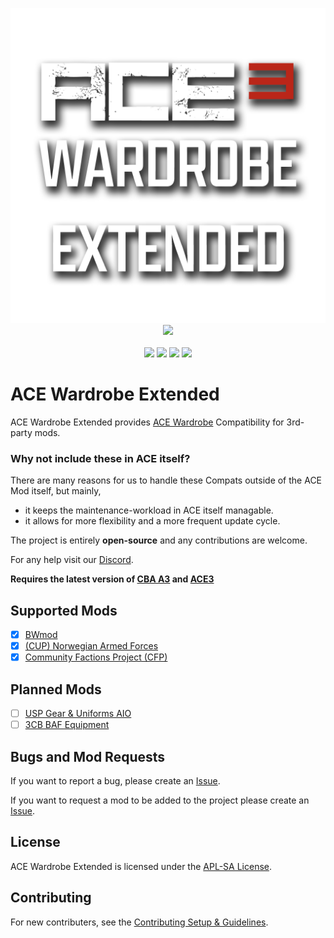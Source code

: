 <p align="center">
    <a href="https://steamcommunity.com/sharedfiles/filedetails/?id=3595979374"><img src="https://github.com/CVO-Org/ace-wardrobe-extended/blob/main/extras/assets/logo-no-bg.png" width="512"></a>
    </br>
    <a href="https://steamcommunity.com/sharedfiles/filedetails/?id=3595979374"><img src="https://img.shields.io/steam/subscriptions/3595979374?style=for-the-badge&logo=steam&label=Steam%20Workshop&color=%23690000"></a>
    </br>
    </br>
    <a href="https://github.com/CVO-Org/ace-wardrobe-extended/blob/main/LICENSE">               <img src="https://img.shields.io/badge/License-APLSA-red?style=flat-square"></a>
    <a href="https://github.com/CVO-Org/ace-wardrobe-extended/issues">                          <img src="https://img.shields.io/github/issues-raw/OverlordZorn/ace-wardrobe-extended.svg?style=flat-square&label=Issues"></a>
    <a href="https://github.com/CVO-Org/ace-wardrobe-extended/actions/workflows/validate_hemtt.yml">     <img src="https://img.shields.io/github/actions/workflow/status/OverlordZorn/ace-wardrobe-extended/validate_hemtt.yml?style=flat-square&label=HEMTT"></a>
    <a href="https://github.com/CVO-Org/ace-wardrobe-extended/actions/workflows/validate_config.yml">  <img src="https://img.shields.io/github/actions/workflow/status/OverlordZorn/ace-wardrobe-extended/validate_config.yml?style=flat-square&label=Validate"></a>
</p>

# ACE Wardrobe Extended

ACE Wardrobe Extended provides [ACE Wardrobe](https://ace3.acemod.org/wiki/framework/wardrobe-framework) Compatibility for 3rd-party mods.

### Why not include these in ACE itself?
There are many reasons for us to handle these Compats outside of the ACE Mod itself, but mainly,
- it keeps the maintenance-workload in ACE itself managable.
- it allows for more flexibility and a more frequent update cycle.

The project is entirely **open-source** and any contributions are welcome.

For any help visit our [Discord](https://discord.gg/cQ7dSwRcVd).

**Requires the latest version of [CBA A3](https://github.com/CBATeam/CBA_A3/releases/latest) and [ACE3](https://github.com/acemod/ACE3/releases/latest)**

## Supported Mods

- [X] [BWmod](https://steamcommunity.com/sharedfiles/filedetails/?id=1200127537)
- [x] [(CUP) Norwegian Armed Forces](https://steamcommunity.com/sharedfiles/filedetails/?id=3333292879)
- [x] [Community Factions Project (CFP)](https://steamcommunity.com/sharedfiles/filedetails/?id=1369691841)

## Planned Mods

- [ ] [USP Gear & Uniforms AIO](https://steamcommunity.com/sharedfiles/filedetails/?id=1795825073)
- [ ] [3CB BAF Equipment](https://steamcommunity.com/sharedfiles/filedetails/?id=893328083)

## Bugs and Mod Requests

If you want to report a bug, please create an [Issue](https://github.com/CVO-Org/ace-wardrobe-extended/issues).

If you want to request a mod to be added to the project please create an [Issue](https://github.com/CVO-Org/ace-wardrobe-extended/issues).

## License

ACE Wardrobe Extended is licensed under the [APL-SA License](./LICENSE).

## Contributing

For new contributers, see the [Contributing Setup & Guidelines](./.github/CONTRIBUTING.md).
